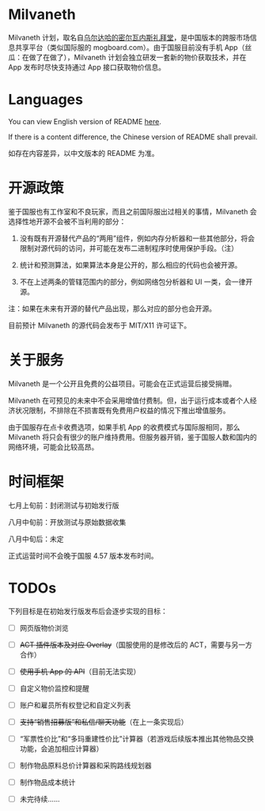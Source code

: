 # Milvaneth

Milvaneth 计划，取名自[乌尔达哈的密尔瓦内斯礼拜堂](https://ffxiv.gamerescape.com/wiki/Milvaneth_Sacrarium)，是中国版本的跨服市场信息共享平台（类似国际服的 mogboard.com）。由于国服目前没有手机 App（丝瓜：在做了在做了），Milvaneth 计划会独立研发一套新的物价获取技术，并在 App 发布时尽快支持通过 App 接口获取物价信息。

# Languages

You can view English version of README [here](https://github.com/menphina/Milvaneth/blob/master/README.md).

If there is a content difference, the Chinese version of README shall prevail.

如存在内容差异，以中文版本的 README 为准。

# 开源政策

鉴于国服也有工作室和不良玩家，而且之前国际服出过相关的事情，Milvaneth 会选择性地开源不会被不当利用的部分：

1. 没有既有开源替代产品的“两用”组件，例如内存分析器和一些其他部分，将会限制对源代码的访问，并可能在发布二进制程序时使用保护手段。（注）

2. 统计和预测算法，如果算法本身是公开的，那么相应的代码也会被开源。

3. 不在上述两条的管辖范围内的部分，例如网络包分析器和 UI 一类，会一律开源。

注：如果在未来有开源的替代产品出现，那么对应的部分也会开源。

目前预计 Milvaneth 的源代码会发布于 MIT/X11 许可证下。

# 关于服务

Milvaneth 是一个公开且免费的公益项目。可能会在正式运营后接受捐赠。

Milvaneth 在可预见的未来中不会采用增值付费制。但，出于运行成本或者个人经济状况限制，不排除在不损害既有免费用户权益的情况下推出增值服务。

由于国服存在点卡收费选项，如果手机 App 的收费模式与国际服相同，那么 Milvaneth 将只会有很少的账户维持费用。但服务器开销，鉴于国服人数和国内的网络环境，可能会比较高昂。

# 时间框架

七月上旬前：封闭测试与初始发行版

八月中旬前：开放测试与原始数据收集

八月中旬后：未定

正式运营时间不会晚于国服 4.57 版本发布时间。

# TODOs

下列目标是在初始发行版发布后会逐步实现的目标：

- [ ] 网页版物价浏览

- [ ] ~~ACT 插件版本及对应 Overlay~~（国服使用的是修改后的 ACT，需要与另一方合作）

- [ ] ~~使用手机 App 的 API~~（目前无法实现）

- [ ] 自定义物价监控和提醒

- [ ] 账户和雇员所有权登记和自定义列表

- [ ] ~~支持“销售招募版”和私信/聊天功能~~（在上一条实现后）

- [ ] “军票性价比”和“多玛重建性价比”计算器（若游戏后续版本推出其他物品交换功能，会追加相应计算器）

- [ ] 制作物品原料总价计算器和采购路线规划器

- [ ] 制作物品成本统计

- [ ] 未完待续……
